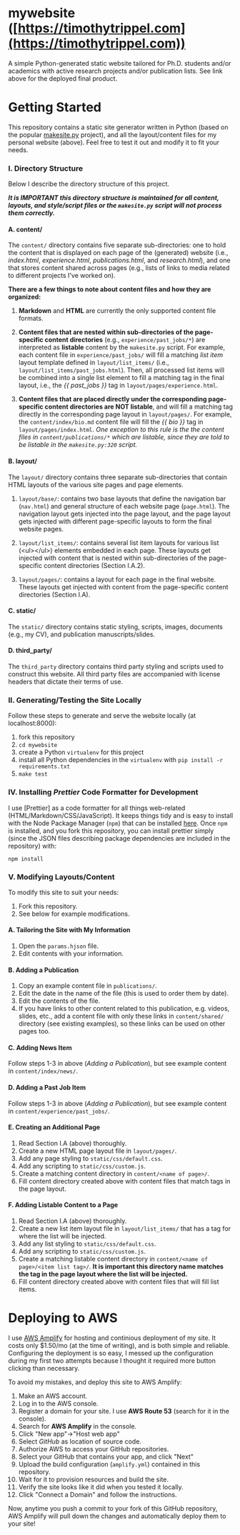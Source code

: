 # mywebsite ([https://timothytrippel.com](https://timothytrippel.com))

A simple Python-generated static website tailored for Ph.D. students and/or
academics with active research projects and/or publication lists. See link above
for the deployed final product.

# Getting Started

This repository contains a static site generator written in Python (based on the
popular [makesite.py](https://github.com/sunainapai/makesite) project), and all
the layout/content files for my personal website (above). Feel free to test it
out and modify it to fit your needs.

### I. Directory Structure

Below I describe the directory structure of this project.

**_It is IMPORTANT this directory structure is maintained for all content,
layouts, and style/script files or the `makesite.py` script will not process
them correctly._**

#### A. content/

The `content/` directory contains five separate sub-directories: one to hold the
content that is displayed on each page of the (generated) website (i.e.,
_index.html_, _experience.html_, _publications.html_, and _research.html_), and
one that stores content shared across pages (e.g., lists of links to media
related to different projects I've worked on).

**There are a few things to note about content files and how they are
organized:**

1. **Markdown** and **HTML** are currently the only supported content file
   formats.

2. **Content files that are nested within sub-directories of the page-specific
   content directories** (e.g., `experience/past_jobs/*`) are interpreted as
   **listable** content by the `makesite.py` script. For example, each content
   file in `experience/past_jobs/` will fill a matching _list item_ layout
   template defined in `layout/list_items/` (i.e.,
   `layout/list_items/past_jobs.html`). Then, all processed list items will be
   combined into a single list element to fill a matching tag in the final
   layout, i.e., the _{{ past_jobs }}_ tag in `layout/pages/experience.html`.

3. **Content files that are placed directly under the corresponding
   page-specific content directories are NOT listable**, and will fill a
   matching tag directly in the corresponding page layout in `layout/pages/`.
   For example, the `content/index/bio.md` content file will fill the
   _{{ bio }}_ tag in `layout/pages/index.html`. _One exception to this rule is
   the the content files in `content/publications/*` which are listable, since
   they are told to be listable in the `makesite.py:320` script._

#### B. layout/

The `layout/` directory contains three separate sub-directories that contain
HTML layouts of the various site pages and page elements.

1. `layout/base/`: contains two base layouts that define the navigation bar
   (`nav.html`) and general structure of each website page (`page.html`). The
   navigation layout gets injected into the page layout, and the page layout
   gets injected with different page-specific layouts to form the final website
   pages.

2. `layout/list_items/`: contains several list item layouts for various list
   (\<ul\>\</ul\>) elements embedded in each page. These layouts get injected
   with content that is nested within sub-directories of the page-specific
   content directories (Section I.A.2).

3. `layout/pages/`: contains a layout for each page in the final website. These
   layouts get injected with content from the page-specific content directories
   (Section I.A).

#### C. static/

The `static/` directory contains static styling, scripts, images, documents
(e.g., my CV), and publication manuscripts/slides.

#### D. third_party/

The `third_party` directory contains third party styling and scripts used to
construct this website. All third party files are accompanied with license
headers that dictate their terms of use.

### II. Generating/Testing the Site Locally

Follow these steps to generate and serve the website locally (at
localhost:8000):

1. fork this repository
2. `cd mywebsite`
3. create a Python `virtualenv` for this project
4. install all Python dependencies in the `virtualenv` with
   `pip install -r requirements.txt`
5. `make test`

### IV. Installing _Prettier_ Code Formatter for Development

I use [Prettier] as a code formatter for all things web-related
(HTML/Markdown/CSS/JavaScript). It keeps things tidy and is easy to install with
the Node Package Manager (`npm`) that can be installed
[here](https://www.npmjs.com/get-npm). Once `npm` is installed, and you fork
this repository, you can install prettier simply (since the JSON files
describing package dependencies are included in the repository) with:

`npm install`

### V. Modifying Layouts/Content

To modify this site to suit your needs:

1. Fork this repository.
2. See below for example modifications.

#### A. Tailoring the Site with My Information

1. Open the `params.hjson` file.
2. Edit contents with your information.

#### B. Adding a Publication

1. Copy an example content file in `publications/`.
2. Edit the date in the name of the file (this is used to order them by date).
3. Edit the contents of the file.
4. If you have links to other content related to this publication, e.g. videos,
   slides, etc., add a content file with only these links in `content/shared/`
   directory (see existing examples), so these links can be used on other pages
   too.

#### C. Adding News Item

Follow steps 1-3 in above (_Adding a Publication_), but see example content in
`content/index/news/`.

#### D. Adding a Past Job Item

Follow steps 1-3 in above (_Adding a Publication_), but see example content in
`content/experience/past_jobs/`.

#### E. Creating an Additional Page

1. Read Section I.A (above) thoroughly.
2. Create a new HTML page layout file in `layout/pages/`.
3. Add any page styling to `static/css/default.css`.
4. Add any scripting to `static/css/custom.js`.
5. Create a matching content directory in `content/<name of page>/`.
6. Fill content directory created above with content files that match tags in
   the page layout.

#### F. Adding Listable Content to a Page

1. Read Section I.A (above) thoroughly.
2. Create a new list item layout file in `layout/list_items/` that has a tag for
   where the list will be injected.
3. Add any list styling to `static/css/default.css`.
4. Add any scripting to `static/css/custom.js`.
5. Create a matching listable content directory in
   `content/<name of page>/<item list tag>/`. **It is important this directory
   name matches the tag in the page layout where the list will be injected.**
6. Fill content directory created above with content files that will fill list
   items.

# Deploying to AWS

I use [AWS Amplify](https://aws.amazon.com/amplify/) for hosting and continious
deployment of my site. It costs only \$1.50/mo (at the time of writing), and is
both simple and reliable. Configuring the deployment is so easy, I messed up the
configuration during my first two attempts because I thought it required more
button clicking than necessary.

To avoid my mistakes, and deploy this site to AWS Amplify:

1. Make an AWS account.
2. Log in to the AWS console.
3. Register a domain for your site. I use **AWS Route 53** (search for it in the
   console).
4. Search for **AWS Amplify** in the console.
5. Click "New app"->"Host web app"
6. Select _GitHub_ as location of source code.
7. Authorize AWS to access your GitHub repositories.
8. Select your GitHub that contains your app, and click "Next"
9. Upload the build configuration (`amplify.yml`) contained in this repository.
10. Wait for it to provision resources and build the site.
11. Verify the site looks like it did when you tested it locally.
12. Click "Connect a Domain" and follow the instructions.

Now, anytime you push a commit to your fork of this GitHub repository, AWS
Amplify will pull down the changes and automatically deploy them to your site!
